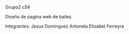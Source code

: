 Grupo2 c54

Diseño de pagina web de bailes.

Integrantes: 
Jesus Dominguez
Antonela Elizabet Ferreyra
